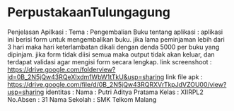 # PerpustakaanTulungagung
Penjelasan Apilkasi :
Tema : Pengembalian Buku
tentang aplikasi : 
aplikasi ini berisi form untuk mengembalikan buku.
jika lama peminjaman lebih dari 3 hari maka hari keterlambatan dikali dengan denda 5000 per buku yang dipinjam.
jika form tidak diisi semua maka output tidak akan keluar, dan terdapat validasi agar mengisi form secara lengkap.
link screenshoot : https://drive.google.com/folderview?id=0B_2N5jQw43RQeXIxdm1WbW1tTkU&usp=sharing
link file apk : https://drive.google.com/file/d/0B_2N5jQw43RQRXVrTkpJdVZOU00/view?usp=sharing
identitas :
Nama : Putri Aditya Pratama
Kelas : XIIRPL2
No.Absen : 31
Nama Sekolah : SMK Telkom Malang
